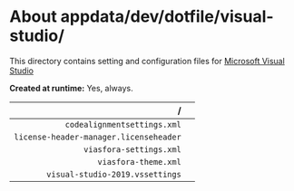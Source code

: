 # About appdata/dev/dotfile/visual-studio/
This directory contains setting and configuration files for [Microsoft Visual Studio](https://visualstudio.microsoft.com/)

**Created at runtime:** Yes, always.

| **/**                                  |                                                                             |
| --------------------------------------:|:--------------------------------------------------------------------------- |
| `codealignmentsettings.xml`            |  |
| `license-header-manager.licenseheader` |  |
| `viasfora-settings.xml`                |  |
| `viasfora-theme.xml`                   |  |
| `visual-studio-2019.vssettings`        |  |
